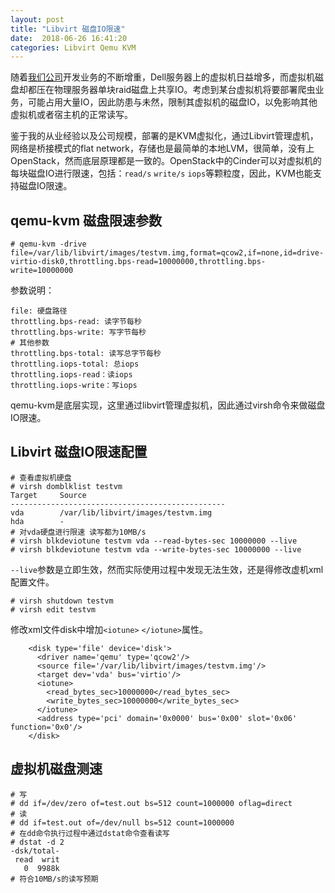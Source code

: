 ```yaml
---
layout: post
title: "Libvirt 磁盘IO限速"
date:  2018-06-26 16:41:20
categories: Libvirt Qemu KVM
---
```


随着[我们公司](http://jfbrother.com)开发业务的不断增重，Dell服务器上的虚拟机日益增多，而虚拟机磁盘却都压在物理服务器单块raid磁盘上共享IO。考虑到某台虚拟机将要部署爬虫业务，可能占用大量IO，因此防患与未然，限制其虚拟机的磁盘IO，以免影响其他虚拟机或者宿主机的正常读写。

鉴于我的从业经验以及公司规模，部署的是KVM虚拟化，通过Libvirt管理虚机，网络是桥接模式的flat network，存储也是最简单的本地LVM，很简单，没有上OpenStack，然而底层原理都是一致的。OpenStack中的Cinder可以对虚拟机的每块磁盘IO进行限速，包括：`read/s` `write/s` `iops`等颗粒度，因此，KVM也能支持磁盘IO限速。

## qemu-kvm 磁盘限速参数

```
# qemu-kvm -drive file=/var/lib/libvirt/images/testvm.img,format=qcow2,if=none,id=drive-virtio-disk0,throttling.bps-read=10000000,throttling.bps-write=10000000
```

参数说明：

```
file: 硬盘路径
throttling.bps-read: 读字节每秒
throttling.bps-write: 写字节每秒
# 其他参数
throttling.bps-total: 读写总字节每秒
throttling.iops-total: 总iops
throttling.iops-read：读iops
throttling.iops-write：写iops
```

qemu-kvm是底层实现，这里通过libvirt管理虚拟机，因此通过virsh命令来做磁盘IO限速。

## Libvirt 磁盘IO限速配置  

```
# 查看虚拟机硬盘
# virsh domblklist testvm
Target     Source
------------------------------------------------
vda        /var/lib/libvirt/images/testvm.img
hda        -
# 对vda硬盘进行限速 读写都为10MB/s
# virsh blkdeviotune testvm vda --read-bytes-sec 10000000 --live
# virsh blkdeviotune testvm vda --write-bytes-sec 10000000 --live
```

`--live`参数是立即生效，然而实际使用过程中发现无法生效，还是得修改虚机xml配置文件。

```
# virsh shutdown testvm
# virsh edit testvm
```

修改xml文件disk中增加`<iotune>` `</iotune>`属性。

```
    <disk type='file' device='disk'>
      <driver name='qemu' type='qcow2'/>
      <source file='/var/lib/libvirt/images/testvm.img'/>
      <target dev='vda' bus='virtio'/>
      <iotune>
        <read_bytes_sec>10000000</read_bytes_sec>
        <write_bytes_sec>10000000</write_bytes_sec>
      </iotune>
      <address type='pci' domain='0x0000' bus='0x00' slot='0x06' function='0x0'/>
    </disk>
```

## 虚拟机磁盘测速

```
# 写
# dd if=/dev/zero of=test.out bs=512 count=1000000 oflag=direct
# 读
# dd if=test.out of=/dev/null bs=512 count=1000000
# 在dd命令执行过程中通过dstat命令查看读写
# dstat -d 2
-dsk/total-
 read  writ
   0  9988k
# 符合10MB/s的读写预期
```

